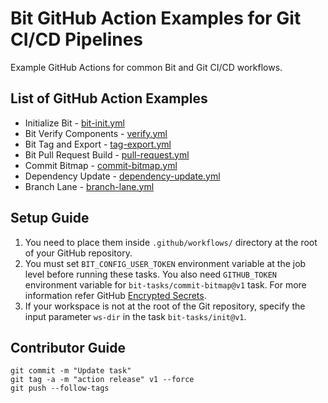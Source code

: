 # Bit GitHub Action Examples for Git CI/CD Pipelines
Example GitHub Actions for common Bit and Git CI/CD workflows.

## List of GitHub Action Examples

- Initialize Bit - [bit-init.yml](/github-actions/bit-init.yml) 
- Bit Verify Components - [verify.yml](/github-actions/verify.yml)
- Bit Tag and Export - [tag-export.yml](/github-actions/tag-export.yml)
- Bit Pull Request Build - [pull-request.yml](/github-actions/pull-request.yml)
- Commit Bitmap - [commit-bitmap.yml](/github-actions/commit-bitmap.yml)
- Dependency Update - [dependency-update.yml](/github-actions/dependency-update.yml)
- Branch Lane - [branch-lane.yml](/github-actions/branch-lane.yml)

## Setup Guide

1. You need to place them inside `.github/workflows/` directory at the root of your GitHub repository.
2. You must set `BIT_CONFIG_USER_TOKEN` environment variable at the job level before running these tasks. You also need `GITHUB_TOKEN` environment variable for `bit-tasks/commit-bitmap@v1` task. For more information refer GitHub [Encrypted Secrets](https://docs.github.com/en/actions/security-guides/encrypted-secrets).
3. If your workspace is not at the root of the Git repository, specify the input parameter `ws-dir` in the task `bit-tasks/init@v1`.

## Contributor Guide

```
git commit -m "Update task"
git tag -a -m "action release" v1 --force
git push --follow-tags
```
